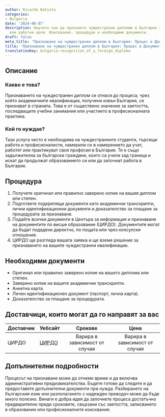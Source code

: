 ```yaml
---
author: Ricardo Batista
categories:
- Bulgaria
date: '2024-06-07'
description: Научете как да признаете чуждестранни дипломи в България за учебни, професионални
  или работни цели. Изисквания, процедури и необходими документи.
draft: false
meta_title: 'Признаване на чуждестранен диплом в България: Процес и Документи'
title: 'Признаване на чуждестранен диплом в България: Процес и Документи'
translationKey: bulgaria-recognition_of_a_foreign_diploma
---
```



## Описание
### Какво е това?
Признаването на чуждестранен диплом се отнася до процеса, чрез който академичните квалификации, получени извън България, се признават в страната. Това е от съществено значение за заетостта, последващите учебни занимания или участието в професионалната практика.

### Кой го нуждае?
Тази услуга често е необходима на чуждестранните студенти, търсещи работа и професионалисти, намерили се в намерението да учат, работят или практикуват своя професия в България. Тя е също задължителна за български граждани, които са учили зад граница и искат да продължат образованието си или да започнат работа в България.

## Процедура
1. Получете оригинал или правилно заверено копие на вашия диплом или степен.
2. Подгответе подкрепящи документи като академични транскрипти, лични идентификационни документи и доказателство за плащане за процедурата за признаване.
3. Подайте всички документи в Центъра за информация и признаване на документите по висше образование (ЦИРДО). Документите могат да бъдат подадени директно, по пощата или чрез консулски отношения.
4. ЦИРДО ще разгледа вашата заявка и ще вземе решение за признаването на вашите чуждестранни квалификации.

## Необходими документи
- Оригинал или правилно заверено копие на вашето диплома или степен.
- Заверено копие на вашите академични транскрипти.
- Анкетна карта.
- Личен идентификационен документ (паспорт, лична карта).
- Доказателство за плащане за процедурата.

## Доставчици, които могат да го направят за вас

| Доставчик       |     Уебсайт      |     Срокове    |       Цена      |
| --------------- | -----------------|  :-------------: | :-------------: |
| ЦИРДО           |  [ЦИРДО](http://www.nacid.bg/en/)       |      Варира в зависимост от случая       |        Варира в зависимост от случая        |

## Допълнителни подробности
Процесът на признаване може да отнеме време и да включва административни предизвикателства. Бъдете готови да следите и да предоставяте допълнителни документи при нужда. Разбирането на българския език или разполагането с надежден преводач може да бъде много полезно. Винаги е добра идея да започнете процеса достатъчно предварително преди сроковете, свързани със заетостта, записването в образование или професионалните изисквания.
